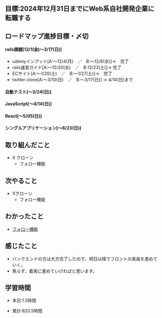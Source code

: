 ## 目標:2024年12月31日までにWeb系自社開発企業に転職する

## ロードマップ進捗目標・〆切
#### rails課題[12/1(金)～3/17(日)]
* udemyインプット[A:～12/4(月)　／　B:～12/6(水)]→　完了
* rails速習ガイド[A:～12/20(水)　／　B:12/23(土)]→  完了
* ECサイト[A:～1/20(土)　／　B:～1/27(土)]→　完了
* twitter clone[A:～3/10(日)　／　B:～3/17(日)] → 4/14(日)まで

#### 自動テスト[～3/24(日)]
#### JavaScript[～4/14(日)]
#### React[～5/05(日)]
#### シングルアプリケーション[～6/23(日)]


## 取り組んだこと
- X クローン
  - フォロー機能



## 次やること
- Xクローン
  - フォロー機能
  
## わかったこと
* [フォロー機能](https://cherry-beat-86e.notion.site/rails-d7441306c8d84d2f946e321bc540ff9b?pvs=4)



## 感じたこと
* バックエンドの方は大方完了したので、明日以降でフロントの実装を進めていく。
* 焦らず、着実に進めていければと思います。

## 学習時間
- 本日:1.5時間

- 累計:820.5時間